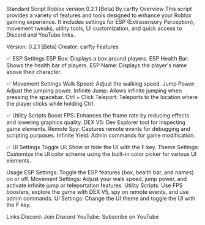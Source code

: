 Standard Script Roblox version 0.2.1 [Beta] By.carfty
Overview
This script provides a variety of features and tools designed to enhance your Roblox gaming experience. It includes settings for ESP (Extrasensory Perception), movement tweaks, utility tools, UI customization, and quick access to Discord and YouTube links.

Version: 0.2.1 [Beta]
Creator: carfty
Features

✅ ESP Settings
ESP Box: Displays a box around players.
ESP Health Bar: Shows the health bar of players.
ESP Name: Displays the player's name above their character.

✅ Movement Settings
Walk Speed: Adjust the walking speed.
Jump Power: Adjust the jumping power.
Infinite Jump: Allows infinite jumping when pressing the spacebar.
Ctrl + Click Teleport: Teleports to the location where the player clicks while holding Ctrl.

✅ Utility Scripts
Boost FPS: Enhances the frame rate by reducing effects and lowering graphics quality.
DEX V5: Dev Explorer tool for inspecting game elements.
Remote Spy: Captures remote events for debugging and scripting purposes.
Infinite Yield: Admin commands for game modification.

✅ UI Settings
Toggle UI: Show or hide the UI with the F key.
Theme Settings: Customize the UI color scheme using the built-in color picker for various UI elements.

Usage
ESP Settings: Toggle the ESP features (box, health bar, and names) on or off.
Movement Settings: Adjust your walk speed, jump power, and activate infinite jump or teleportation features.
Utility Scripts: Use FPS boosters, explore the game with DEX V5, spy on remote events, and use admin commands.
UI Settings: Change the UI theme and toggle the UI with the F key.

Links
Discord: Join Discord
YouTube: Subscribe on YouTube
